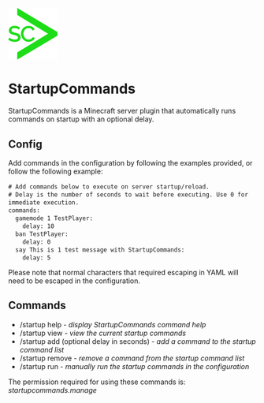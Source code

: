 <img width="100" src="/project_docs/StartupCommandsLogo.png"></a>
# StartupCommands

StartupCommands is a Minecraft server plugin that automatically runs commands on startup with an optional delay.

## Config
Add commands in the configuration by following the examples provided, or follow the following example:

```
# Add commands below to execute on server startup/reload.
# Delay is the number of seconds to wait before executing. Use 0 for immediate execution.
commands:
  gamemode 1 TestPlayer:
    delay: 10
  ban TestPlayer:
    delay: 0
  say This is 1 test message with StartupCommands:
    delay: 5
```

Please note that normal characters that required escaping in YAML will need to be escaped in the configuration.

## Commands
- /startup help - _display StartupCommands command help_
- /startup view - _view the current startup commands_
- /startup add (optional delay in seconds) <command string> - _add a command to the startup command list_
- /startup remove <command string> - _remove a command from the startup command list_
- /startup run - _manually run the startup commands in the configuration_

The permission required for using these commands is: _startupcommands.manage_
